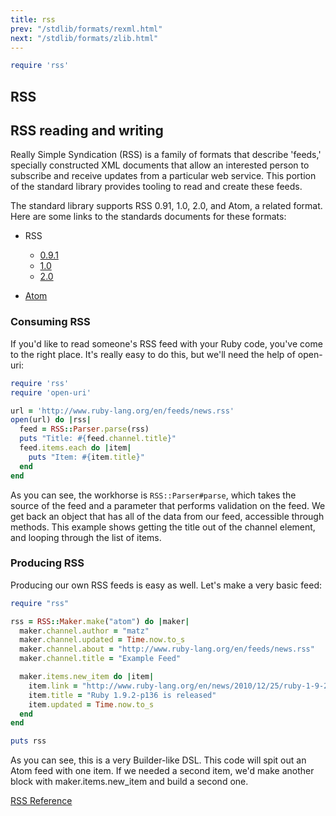 ```yaml
---
title: rss
prev: "/stdlib/formats/rexml.html"
next: "/stdlib/formats/zlib.html"
---
```



```ruby
require 'rss'
```

## RSS[](#rss)

## RSS reading and writing[](#rss-reading-and-writing)

Really Simple Syndication (RSS) is a family of formats that describe
'feeds,' specially constructed XML documents that allow an interested
person to subscribe and receive updates from a particular web service.
This portion of the standard library provides tooling to read and create
these feeds.

The standard library supports RSS 0.91, 1.0, 2.0, and Atom, a related
format. Here are some links to the standards documents for these
formats:

* RSS
  * <a href='http://www.rssboard.org/rss-0-9-1-netscape' class='remote'
    target='_blank'>0.9.1</a>
  * <a href='http://web.resource.org/rss/1.0/' class='remote'
    target='_blank'>1.0</a>
  * <a href='http://www.rssboard.org/rss-specification' class='remote'
    target='_blank'>2.0</a>

* <a href='http://tools.ietf.org/html/rfc4287' class='remote'
  target='_blank'>Atom</a>

### Consuming RSS[](#consuming-rss)

If you'd like to read someone's RSS feed with your Ruby code, you've
come to the right place. It's really easy to do this, but we'll need the
help of open-uri:


```ruby
require 'rss'
require 'open-uri'

url = 'http://www.ruby-lang.org/en/feeds/news.rss'
open(url) do |rss|
  feed = RSS::Parser.parse(rss)
  puts "Title: #{feed.channel.title}"
  feed.items.each do |item|
    puts "Item: #{item.title}"
  end
end
```

As you can see, the workhorse is `RSS::Parser#parse`, which takes the
source of the feed and a parameter that performs validation on the feed.
We get back an object that has all of the data from our feed, accessible
through methods. This example shows getting the title out of the channel
element, and looping through the list of items.

### Producing RSS[](#producing-rss)

Producing our own RSS feeds is easy as well. Let's make a very basic
feed:


```ruby
require "rss"

rss = RSS::Maker.make("atom") do |maker|
  maker.channel.author = "matz"
  maker.channel.updated = Time.now.to_s
  maker.channel.about = "http://www.ruby-lang.org/en/feeds/news.rss"
  maker.channel.title = "Example Feed"

  maker.items.new_item do |item|
    item.link = "http://www.ruby-lang.org/en/news/2010/12/25/ruby-1-9-2-p136-is-released/"
    item.title = "Ruby 1.9.2-p136 is released"
    item.updated = Time.now.to_s
  end
end

puts rss
```

As you can see, this is a very Builder-like DSL. This code will spit out
an Atom feed with one item. If we needed a second item, we'd make
another block with maker.items.new\_item and build a second one.

<a href='https://ruby-doc.org/stdlib-2.6/libdoc/rss/rdoc/RSS.html'
class='ruby-doc remote' target='_blank'>RSS Reference</a>

